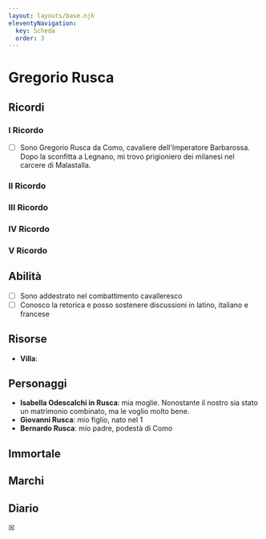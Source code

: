 ```yaml
---
layout: layouts/base.njk
eleventyNavigation:
  key: Scheda
  order: 3
---
```


# Gregorio Rusca

## Ricordi

### I Ricordo 
* ☐ Sono Gregorio Rusca da Como, cavaliere dell'Imperatore Barbarossa. Dopo la sconfitta a Legnano, mi trovo prigioniero dei milanesi nel carcere di Malastalla. 

### II Ricordo
### III Ricordo
### IV Ricordo
### V Ricordo

## Abilità

* ☐ Sono addestrato nel combattimento cavalleresco
* ☐ Conosco la retorica e posso sostenere discussioni in latino, italiano e francese


## Risorse

* **Villa**: 

## Personaggi

* **Isabella Odescalchi in Rusca**: mia moglie. Nonostante il nostro sia stato un matrimonio combinato, ma le voglio molto bene.
* **Giovanni Rusca**: mio figlio, nato nel 1
* **Bernardo Rusca**: mio padre, podestà di Como

## Immortale

## Marchi

## Diario

☒